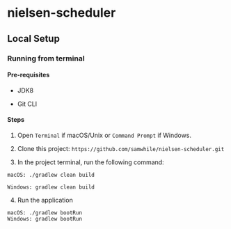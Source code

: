 # nielsen-scheduler

## Local Setup

### Running from terminal

#### Pre-requisites

* JDK8

* Git CLI 

#### Steps

1. Open `Terminal` if macOS/Unix or `Command Prompt` if Windows.

2. Clone this project: `https://github.com/samwhile/nielsen-scheduler.git`

4. In the project terminal, run the following command:

```
macOS: ./gradlew clean build

Windows: gradlew clean build
```

4. Run the application

```
macOS: ./gradlew bootRun
Windows: gradlew bootRun
```
